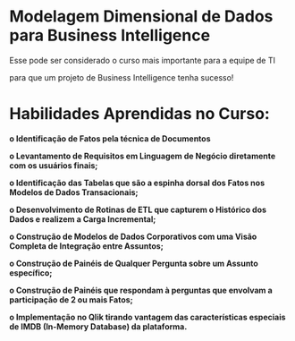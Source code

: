 # **Modelagem Dimensional de Dados para Business Intelligence**

Esse pode ser considerado o curso mais importante para a equipe de TI

para que um projeto de Business Intelligence tenha sucesso!

# Habilidades Aprendidas no Curso:

**o Identificação de Fatos pela técnica de Documentos**

**o Levantamento de Requisitos em Linguagem de Negócio diretamente com os usuários finais;**

**o Identificação das Tabelas que são a espinha dorsal dos Fatos nos Modelos de Dados Transacionais;**

**o Desenvolvimento de Rotinas de ETL que capturem o Histórico dos Dados e realizem a Carga Incremental;**

**o Construção de Modelos de Dados Corporativos com uma Visão Completa de Integração entre Assuntos;**

**o Construção de Painéis de Qualquer Pergunta sobre um Assunto específico;**

**o Construção de Painéis que respondam à perguntas que envolvam a participação de 2 ou mais Fatos;**

**o Implementação no Qlik tirando vantagem das características especiais de IMDB (In-Memory Database) da plataforma.**